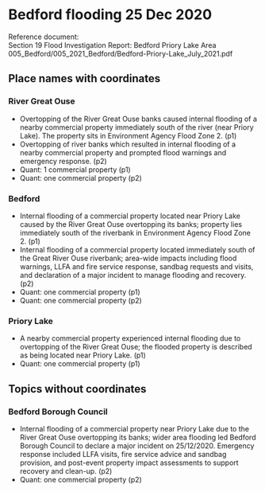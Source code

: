 

# Bedford flooding 25 Dec 2020

Reference document:<br>Section 19 Flood Investigation Report: Bedford Priory Lake Area<br>005_Bedford/005_2021_Bedford/Bedford-Priory-Lake_July_2021.pdf

## Place names with coordinates

### River Great Ouse
* Overtopping of the River Great Ouse banks caused internal flooding of a nearby commercial property immediately south of the river (near Priory Lake). The property sits in Environment Agency Flood Zone 2. (p1)
* Overtopping of river banks which resulted in internal flooding of a nearby commercial property and prompted flood warnings and emergency response. (p2)
* Quant: 1 commercial property (p1)
* Quant: one commercial property (p2)

### Bedford
* Internal flooding of a commercial property located near Priory Lake caused by the River Great Ouse overtopping its banks; property lies immediately south of the riverbank in Environment Agency Flood Zone 2. (p1)
* Internal flooding of a commercial property located immediately south of the Great River Ouse riverbank; area-wide impacts including flood warnings, LLFA and fire service response, sandbag requests and visits, and declaration of a major incident to manage flooding and recovery. (p2)
* Quant: one commercial property (p1)
* Quant: one commercial property (p2)

### Priory Lake
* A nearby commercial property experienced internal flooding due to overtopping of the River Great Ouse; the flooded property is described as being located near Priory Lake. (p1)
* Quant: one commercial property (p1)


## Topics without coordinates

### Bedford Borough Council
* Internal flooding of a commercial property near Priory Lake due to the River Great Ouse overtopping its banks; wider area flooding led Bedford Borough Council to declare a major incident on 25/12/2020. Emergency response included LLFA visits, fire service advice and sandbag provision, and post-event property impact assessments to support recovery and clean-up. (p2)
* Quant: one commercial property (p2)
